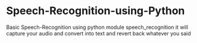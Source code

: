 # Speech-Recognition-using-Python

Basic Speech-Recognition using python module speech_recognition
it will capture your audio and convert into text and revert back whatever you said
